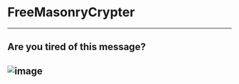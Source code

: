 # FreeMasonryCrypter
--------------------
Are you tired of this message?
---------------------------------
![image](https://github.com/876N/FreeMasonryCrypter/assets/133999409/24a71a28-37f8-459f-b348-681add7611e2)
----------------------------------------------------------------------------------------------------------


